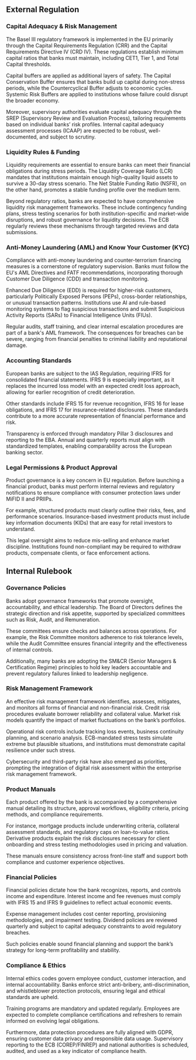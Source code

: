 ## External Regulation
### Capital Adequacy & Risk Management

The Basel III regulatory framework is implemented in the EU primarily through the Capital Requirements Regulation (CRR) and the Capital Requirements Directive IV (CRD IV). These regulations establish minimum capital ratios that banks must maintain, including CET1, Tier 1, and Total Capital thresholds.

Capital buffers are applied as additional layers of safety. The Capital Conservation Buffer ensures that banks build up capital during non-stress periods, while the Countercyclical Buffer adjusts to economic cycles. Systemic Risk Buffers are applied to institutions whose failure could disrupt the broader economy.

Moreover, supervisory authorities evaluate capital adequacy through the SREP (Supervisory Review and Evaluation Process), tailoring requirements based on individual banks’ risk profiles. Internal capital adequacy assessment processes (ICAAP) are expected to be robust, well-documented, and subject to scrutiny.

### Liquidity Rules & Funding

Liquidity requirements are essential to ensure banks can meet their financial obligations during stress periods. The Liquidity Coverage Ratio (LCR) mandates that institutions maintain enough high-quality liquid assets to survive a 30-day stress scenario. The Net Stable Funding Ratio (NSFR), on the other hand, promotes a stable funding profile over the medium term.

Beyond regulatory ratios, banks are expected to have comprehensive liquidity risk management frameworks. These include contingency funding plans, stress testing scenarios for both institution-specific and market-wide disruptions, and robust governance for liquidity decisions. The ECB regularly reviews these mechanisms through targeted reviews and data submissions.

### Anti-Money Laundering (AML) and Know Your Customer (KYC)

Compliance with anti-money laundering and counter-terrorism financing measures is a cornerstone of regulatory supervision. Banks must follow the EU's AML Directives and FATF recommendations, incorporating thorough Customer Due Diligence (CDD) and transaction monitoring.

Enhanced Due Diligence (EDD) is required for higher-risk customers, particularly Politically Exposed Persons (PEPs), cross-border relationships, or unusual transaction patterns. Institutions use AI and rule-based monitoring systems to flag suspicious transactions and submit Suspicious Activity Reports (SARs) to Financial Intelligence Units (FIUs).

Regular audits, staff training, and clear internal escalation procedures are part of a bank's AML framework. The consequences for breaches can be severe, ranging from financial penalties to criminal liability and reputational damage.

### Accounting Standards

European banks are subject to the IAS Regulation, requiring IFRS for consolidated financial statements. IFRS 9 is especially important, as it replaces the incurred loss model with an expected credit loss approach, allowing for earlier recognition of credit deterioration.

Other standards include IFRS 15 for revenue recognition, IFRS 16 for lease obligations, and IFRS 17 for insurance-related disclosures. These standards contribute to a more accurate representation of financial performance and risk.

Transparency is enforced through mandatory Pillar 3 disclosures and reporting to the EBA. Annual and quarterly reports must align with standardized templates, enabling comparability across the European banking sector.

### Legal Permissions & Product Approval

Product governance is a key concern in EU regulation. Before launching a financial product, banks must perform internal reviews and regulatory notifications to ensure compliance with consumer protection laws under MiFID II and PRIIPs.

For example, structured products must clearly outline their risks, fees, and performance scenarios. Insurance-based investment products must include key information documents (KIDs) that are easy for retail investors to understand.

This legal oversight aims to reduce mis-selling and enhance market discipline. Institutions found non-compliant may be required to withdraw products, compensate clients, or face enforcement actions.

##  Internal Rulebook

### Governance Policies

Banks adopt governance frameworks that promote oversight, accountability, and ethical leadership. The Board of Directors defines the strategic direction and risk appetite, supported by specialized committees such as Risk, Audit, and Remuneration.

These committees ensure checks and balances across operations. For example, the Risk Committee monitors adherence to risk tolerance levels, while the Audit Committee ensures financial integrity and the effectiveness of internal controls.

Additionally, many banks are adopting the SM&CR (Senior Managers & Certification Regime) principles to hold key leaders accountable and prevent regulatory failures linked to leadership negligence.

### Risk Management Framework

An effective risk management framework identifies, assesses, mitigates, and monitors all forms of financial and non-financial risk. Credit risk procedures evaluate borrower reliability and collateral value. Market risk models quantify the impact of market fluctuations on the bank’s portfolios.

Operational risk controls include tracking loss events, business continuity planning, and scenario analysis. ECB-mandated stress tests simulate extreme but plausible situations, and institutions must demonstrate capital resilience under such stress.

Cybersecurity and third-party risk have also emerged as priorities, prompting the integration of digital risk assessment within the enterprise risk management framework.

### Product Manuals

Each product offered by the bank is accompanied by a comprehensive manual detailing its structure, approval workflows, eligibility criteria, pricing methods, and compliance requirements.

For instance, mortgage products include underwriting criteria, collateral assessment standards, and regulatory caps on loan-to-value ratios. Derivative products explain the risk disclosures necessary for client onboarding and stress testing methodologies used in pricing and valuation.

These manuals ensure consistency across front-line staff and support both compliance and customer experience objectives.

### Financial Policies

Financial policies dictate how the bank recognizes, reports, and controls income and expenditure. Interest income and fee revenues must comply with IFRS 15 and IFRS 9 guidelines to reflect actual economic events.

Expense management includes cost center reporting, provisioning methodologies, and impairment testing. Dividend policies are reviewed quarterly and subject to capital adequacy constraints to avoid regulatory breaches.

Such policies enable sound financial planning and support the bank’s strategy for long-term profitability and stability.

### Compliance & Ethics

Internal ethics codes govern employee conduct, customer interaction, and internal accountability. Banks enforce strict anti-bribery, anti-discrimination, and whistleblower protection protocols, ensuring legal and ethical standards are upheld.

Training programs are mandatory and updated regularly. Employees are expected to complete compliance certifications and refreshers to remain informed on evolving legal obligations.

Furthermore, data protection procedures are fully aligned with GDPR, ensuring customer data privacy and responsible data usage. Supervisory reporting to the ECB (COREP/FINREP) and national authorities is scheduled, audited, and used as a key indicator of compliance health.
